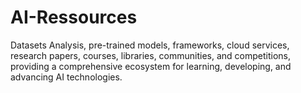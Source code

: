 # AI-Ressources
Datasets Analysis, pre-trained models, frameworks, cloud services, research papers, courses, libraries, communities, and competitions, providing a comprehensive ecosystem for learning, developing, and advancing AI technologies.

